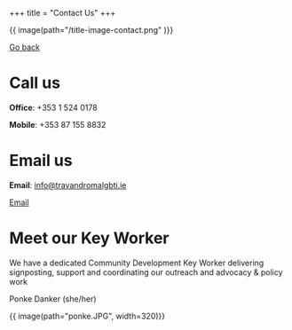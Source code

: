 +++
title = "Contact Us"
+++

{{ image(path="/title-image-contact.png" )}}

[Go back](/)

# Call us

**Office**: +353 1 524 0178

**Mobile**: +353 87 155 8832

# Email us

<div class="narrow-side-column">

**Email**: info@travandromalgbti.ie

<div><a class="button button--yellow" href="/mailto:info@travandromalgbti.ie">Email</a></div>
</div>

# Meet our Key Worker

We have a dedicated Community Development Key Worker delivering signposting, support and coordinating our outreach and advocacy & policy work

Ponke Danker (she/her)

{{ image(path="ponke.JPG", width=320)}}
